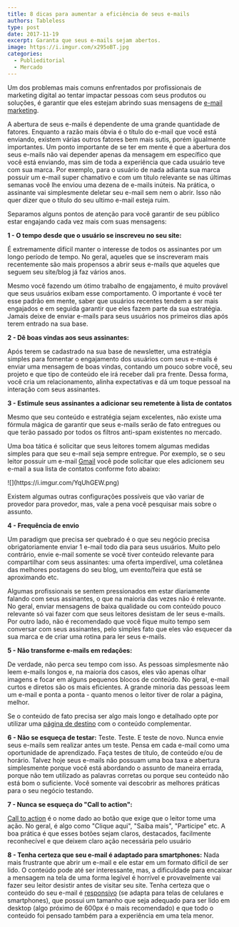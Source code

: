 ```yaml
---
title: 8 dicas para aumentar a eficiência de seus e-mails
authors: Tableless
type: post
date: 2017-11-19
excerpt: Garanta que seus e-mails sejam abertos.
image: https://i.imgur.com/x295oBT.jpg
categories:
  - Publieditorial
  - Mercado
---
```


Um dos problemas mais comuns enfrentados por profissionais de marketing digital ao tentar impactar pessoas com seus produtos ou soluções, é garantir que eles estejam abrindo suas mensagens de [e-mail marketing](https://br.getresponse.com/email-marketing/nossos-recursos/marketing-por-e-mail.html).

A abertura de seus e-mails é dependente de uma grande quantidade de fatores. Enquanto a razão mais óbvia é o título do e-mail que você está enviando, existem várias outros fatores bem mais sutis, porém igualmente importantes. Um ponto importante de se ter em mente é que a abertura dos seus e-mails não vai depender apenas da mensagem em específico que você está enviando, mas sim de toda a experiência que cada usuário teve com sua marca. Por exemplo, para o usuário de nada adianta sua marca possuir um e-mail super chamativo e com um título relevante se nas últimas semanas você lhe enviou uma dezena de e-mails inúteis. Na prática, o assinante vai simplesmente deletar seu e-mail sem nem o abrir. Isso não quer dizer que o título do seu ultimo e-mail esteja ruim.

Separamos alguns pontos de atenção para você garantir de seu público estar engajando cada vez mais com suas mensagens:

**1 - O tempo desde que o usuário se inscreveu no seu site:**

É extremamente difícil manter o interesse de todos os assinantes por um longo período de tempo. No geral, aqueles que se inscreveram mais recentemente são mais propensos a abrir seus e-mails que aqueles que seguem seu site/blog já faz vários anos.

Mesmo você fazendo um ótimo trabalho de engajamento, é muito provável que seus usuários exibam esse comportamento. O importante é você ter esse padrão em mente, saber que usuários recentes tendem a ser mais engajados e em seguida garantir que eles fazem parte da sua estratégia. Jamais deixe de enviar e-mails para seus usuários nos primeiros dias após terem entrado na sua base.

**2 - Dê boas vindas aos seus assinantes:**

Após terem se cadastrado na sua base de newsletter, uma estratégia simples para fomentar o engajamento dos usuários com seus e-mails é enviar uma mensagem de boas vindas, contando um pouco sobre você, seu projeto e que tipo de conteúdo ele irá receber dali pra frente. Dessa forma, você cria um relacionamento, alinha expectativas e dá um toque pessoal na interação com seus assinantes.

**3 - Estimule seus assinantes a adicionar seu remetente à lista de contatos**

Mesmo que seu conteúdo e estratégia sejam excelentes, não existe uma fórmula mágica de garantir que seus e-mails serão de fato entregues ou que terão passado por todos os filtros anti-spam existentes no mercado.

Uma boa tática é solicitar que seus leitores tomem algumas medidas simples para que seu e-mail seja sempre entregue. Por exemplo, se o seu leitor possuir um e-mail [Gmail](https://www.google.com/gmail/) você pode solicitar que eles adicionem seu e-mail a sua lista de contatos conforme foto abaixo:

<span style="display: block; max-width: 300px;">
![](https://i.imgur.com/YqUhGEW.png)
</span>

Existem algumas outras configurações possíveis que vão variar de provedor para provedor, mas, vale a pena você pesquisar mais sobre o assunto.

**4 - Frequência de envio**

Um paradigm que precisa ser quebrado é o que seu negócio precisa obrigatoriamente enviar 1 e-mail todo dia para seus usuários. Muito pelo contrário, envie e-mail somente se você tiver conteúdo relevante para compartilhar com seus assinantes: uma oferta imperdível, uma coletânea das melhores postagens do seu blog, um evento/feira que está se aproximando etc.

Algumas profissionais se sentem pressionados em estar diariamente falando com seus assinantes, o que na maioria das vezes não é relevante. No geral, enviar mensagens de baixa qualidade ou com conteúdo pouco relevante só vai fazer com que seus leitores desistam de ler seus e-mails. Por outro lado, não é recomendado que você fique muito tempo sem conversar com seus assinantes, pelo simples fato que eles vão esquecer da sua marca e de criar uma rotina para ler seus e-mails.

**5 - Não transforme e-mails em redações:**

De verdade, não perca seu tempo com isso. As pessoas simplesmente não leem e-mails longos e, na maioria dos casos, eles vão apenas olhar imagens e focar em alguns pequenos blocos de conteúdo. No geral, e-mail curtos e diretos são os mais eficientes. A grande minoria das pessoas leem um e-mail e ponta a ponta - quanto menos o leitor tiver de rolar a página, melhor.

Se o conteúdo de fato precisa ser algo mais longo e detalhado opte por utilizar uma [página de destino](https://br.getresponse.com/email-marketing/recursos/criador-pagina-destino.html) com o conteúdo complementar.

**6 - Não se esqueça de testar:** Teste. Teste. E teste de novo. Nunca envie seus e-mails sem realizar antes um teste. Pensa em cada e-mail como uma oportunidade de aprendizado. Faça testes de título, de conteúdo e/ou de horário. Talvez hoje seus e-mails não possuam uma boa taxa e abertura simplesmente porque você está abordando o assunto de maneira errada, porque não tem utilizado as palavras corretas ou porque seu conteúdo não está bom o suficiente. Você somente vai descobrir as melhores práticas para o seu negócio testando.

**7 - Nunca se esqueça do &quot;Call to action&quot;:**

[Call to action](https://pt.wikipedia.org/wiki/Call_to_action) é o nome dado ao botão que exige que o leitor tome uma ação. No geral, é algo como &quot;Clique aqui&quot;, &quot;Saiba mais&quot;, &quot;Participe&quot; etc. A boa prática é que esses botões sejam claros, destacados, facilmente reconhecível e que deixem claro ação necessária pelo usuário

**8 - Tenha certeza que seu e-mail é adaptado para smartphones:** Nada mais frustrante que abrir um e-mail e ele estar em um formato difícil de ser lido. O conteúdo pode até ser interessante, mas, a dificuldade para encaixar a mensagem na tela de uma forma legível é horrível e provavelmente vai fazer seu leitor desistir antes de visitar seu site. Tenha certeza que o conteúdo do seu e-mail é [responsivo](https://tableless.com.br/categories/acessibilidade/) (se adapta para telas de celulares e smartphones), que possui um tamanho que seja adequado para ser lido em desktop (algo próximo de 600px é o mais recomendado) e que todo o conteúdo foi pensado também para a experiência em uma tela menor.